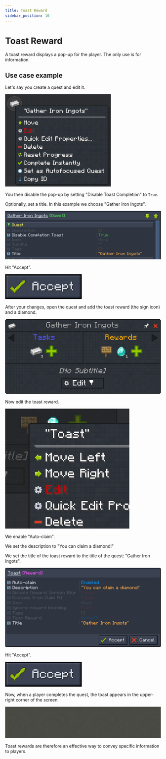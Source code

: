 ```yaml
---
title: Toast Reward
sidebar_position: 10
---
```


# Toast Reward

A toast reward displays a pop-up for the player. The only use is for information.

## Use case example

Let's say you create a quest and edit it.

![Editing a quest](../../../../../_assets/images/quests/rewards/toast-edit-quest.webp "Right-click the icon to edit the quest")

You then disable the pop-up by setting "Disable Toast Completion" to `True`.

Optionally, set a title. In this example we choose "Gather Iron Ingots".

![Disabling the pop-up](../../../../../_assets/images/quests/rewards/toast-disable-popup.png "Disabling the toast completion pop-up")

Hit "Accept".

![The accept button](../../../../../_assets/images/quests/rewards/accept.png "Hitting the accept button ensures saving your changes!")

After your changes, open the quest and add the toast reward (the sign icon) and a diamond.

![Example toast quest](../../../../../_assets/images/quests/rewards/toast-example-quest.png "A sample toast quest")

Now edit the toast reward.

![Editing the toast](../../../../../_assets/images/quests/rewards/toast-edit-reward.webp "Right-click the icon to edit the toast reward")

We enable "Auto-claim".

We set the description to "You can claim a diamond!"

We set the title of the toast reward to the title of the quest: "Gather Iron Ingots".

![Editing the title and description](../../../../../_assets/images/quests/rewards/toast-edit-title-desc.png "Edit the title and description with some custom text")

Hit "Accept".

![The accept button](../../../../../_assets/images/quests/rewards/accept.png "Hitting the accept button ensures saving your changes!")

Now, when a player completes the quest, the toast appears in the upper-right corner of the screen.

![Toast appears](../../../../../_assets/images/quests/rewards/toast-show-up.webp "The toast appears!")

Toast rewards are therefore an effective way to convey specific information to players.
